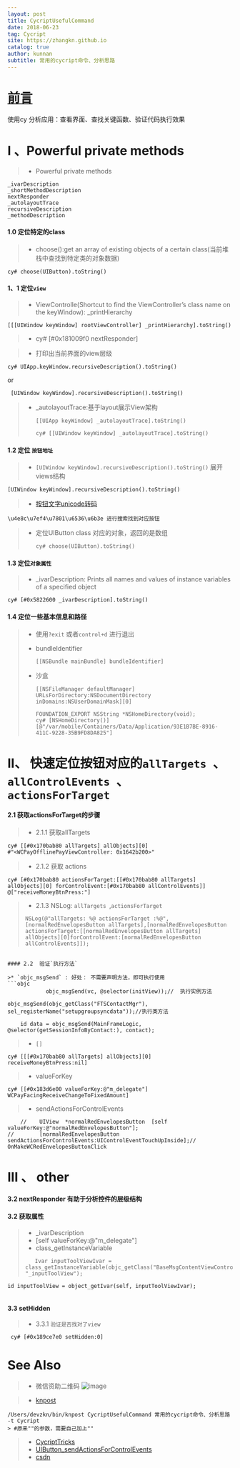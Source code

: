 ```yaml
---
layout: post
title: CycriptUsefulCommand
date: 2018-06-23
tag: Cycript
site: https://zhangkn.github.io
catalog: true
author: kunnan
subtitle: 常用的cycript命令、分析思路
---
```



# [前言](http://iphonedevwiki.net/index.php/Cycript)

使用cy 分析应用：查看界面、查找关键函数、验证代码执行效果

# I 、Powerful private methods

>* Powerful private methods

```
_ivarDescription
_shortMethodDescription
nextResponder
_autolayoutTrace
recursiveDescription
_methodDescription
```

#### 1.0   定位特定的class

> * choose():get an array of existing objects of a certain class(当前堆栈中查找到特定类的对象数据)

```
cy# choose(UIButton).toString()
```

#### 1、1 定位`view`

>* ViewControlle(Shortcut to find the ViewController’s class name on the keyWindow): _printHierarchy
```
[[[UIWindow keyWindow] rootViewController] _printHierarchy].toString()
```

>* cy# [#0x181009f0 nextResponder]

>* 打印出当前界面的view层级
```
cy# UIApp.keyWindow.recursiveDescription().toString()
```
or 
```
 [UIWindow keyWindow].recursiveDescription().toString()
```

> * _autolayoutTrace:基于layout展示View架构
>
>   ```
>   [[UIApp keyWindow] _autolayoutTrace].toString()
>   ```
>
>   ```
>   cy# [[UIWindow keyWindow] _autolayoutTrace].toString()
>   ```



#### 1.2  定位 `按钮地址`


>*  `[UIWindow keyWindow].recursiveDescription().toString()` 展开views结构
```
[UIWindow keyWindow].recursiveDescription().toString()
```

>* [按钮文字unicode转码](http://tool.chinaz.com/tools/unicode.aspx)

```
\u4e8c\u7ef4\u7801\u6536\u6b3e 进行搜索找到对应按钮
```

> * 定位UIButton class 对应的对象，返回的是数组
>
>   ```
>   cy# choose(UIButton).toString() 
>   ```
>
>   

#### 1.3 定位`对象属性`

>* _ivarDescription: Prints all names and values of instance variables of a specified object
```
cy# [#0x5822600 _ivarDescription].toString()
```

#### 1.4 定位一些基本信息和路径 

> 
>
> * 使用`?exit` 或者`control+d` 进行退出
>
> * bundleIdentifier
>
>   ```
>   [[NSBundle mainBundle] bundleIdentifier]
>   ```
>
> * 沙盒
>
>   ```
>   [[NSFileManager defaultManager] URLsForDirectory:NSDocumentDirectory inDomains:NSUserDomainMask][0]
>   ```
>
>   ```
>   FOUNDATION_EXPORT NSString *NSHomeDirectory(void);
>   cy# [NSHomeDirectory()]
>   [@"/var/mobile/Containers/Data/Application/93E1B7BE-8916-411C-9228-35B9FD8DA825"]
>   ```
>
>   

# II、 快速定位按钮对应的`allTargets `、`allControlEvents `、 `actionsForTarget `


#### 2.1  获取actionsForTarget的步骤

>* 2.1.1 获取allTargets
```
cy# [[#0x170bab80 allTargets] allObjects][0]
#"<WCPayOfflinePayViewController: 0x1642b200>"
```
>* 2.1.2 获取 actions
```
cy# [#0x170bab80 actionsForTarget:[[#0x170bab80 allTargets] allObjects][0] forControlEvent:[#0x170bab80 allControlEvents]]
@["receiveMoneyBtnPress:"]
```

>* 2.1.3 NSLog: `allTargets `,`actionsForTarget`
>```       
>NSLog(@"allTargets: %@ actionsForTarget :%@",[normalRedEnvelopesButton allTargets],[normalRedEnvelopesButton actionsForTarget:[[normalRedEnvelopesButton allTargets] allObjects][0]forControlEvent:[normalRedEnvelopesButton allControlEvents]]);
>```
```

#### 2.2  验证`执行方法`

>* `objc_msgSend` : 好处： 不需要声明方法，即可执行使用
​```objc
            objc_msgSend(vc, @selector(initView));//  执行实例方法
```
    objc_msgSend(objc_getClass("FTSContactMgr"), sel_registerName("setupgroupsyncdata"));//执行类方法
```
    id data = objc_msgSend(MainFrameLogic, @selector(getSessionInfoByContact:), contact);
```
>* `[]`
```
cy# [[[#0x170bab80 allTargets] allObjects][0] receiveMoneyBtnPress:nil]
```
>* valueForKey
```
cy# [[#0x183d6e00 valueForKey:@"m_delegate"] WCPayFacingReceiveChangeToFixedAmount]
```

>* sendActionsForControlEvents

```
    //    UIView  *normalRedEnvelopesButton  [self valueForKey:@"normalRedEnvelopesButton"];
//        [normalRedEnvelopesButton sendActionsForControlEvents:UIControlEventTouchUpInside];// OnMakeWCRedEnvelopesButtonClick
```
# III 、 other 


#### 3.2 nextResponder 有助于分析控件的层级结构

#### 3.2 获取属性

>* _ivarDescription
>* [self valueForKey:@"m_delegate"]
>* class_getInstanceVariable
>```
>    Ivar inputToolViewIvar = class_getInstanceVariable(objc_getClass("BaseMsgContentViewController"), "_inputToolView");
    id inputToolView = object_getIvar(self, inputToolViewIvar);
>```

#### 3.3 setHidden
>* 3.3.1 `验证是否找对了view`
```
 cy# [#0x189ce7e0 setHidden:0] 
```





# See Also 

>* 微信资助二维码
>![image](https://wx4.sinaimg.cn/large/af39b376gy1fsm4fqug79j207s07s3yc.jpg)

>* [knpost](https://github.com/zhangkn/KNBin/blob/master/knpost) 
>
```
/Users/devzkn/bin/knpost CycriptUsefulCommand 常用的cycript命令、分析思路 -t Cycript
> #原来""的参数，需要自己加上""
```

>* [CycriptTricks](https://kunnan.github.io/2018/04/20/CycriptTricks/)
>* [UIButton_sendActionsForControlEvents](https://kunnan.github.io/2018/06/08/UIButton_sendActionsForControlEvents/)
>* [csdn](https://blog.csdn.net/z929118967/article/details/78309400)


```

```